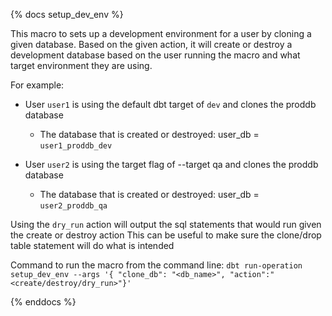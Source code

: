 {% docs setup_dev_env %}

This macro to sets up a development environment for a user by cloning a given database.
Based on the given action, it will create or destroy a development database based on the user 
running the macro and what target environment they are using. 

For example:
  - User `user1` is using the default dbt target of `dev` and clones the proddb database
    - The database that is created or destroyed: user_db = `user1_proddb_dev`


  - User `user2` is using the target flag of --target qa and clones the proddb database
    - The database that is created or destroyed: user_db = `user2_proddb_qa` 
    
Using the `dry_run` action will output the sql statements that would run given the create or destroy action
This can be useful to make sure the clone/drop table statement will do what is intended 

Command to run the macro from the command line: `dbt run-operation setup_dev_env --args '{ "clone_db": "<db_name>", "action":"<create/destroy/dry_run>"}'`

{% enddocs %}